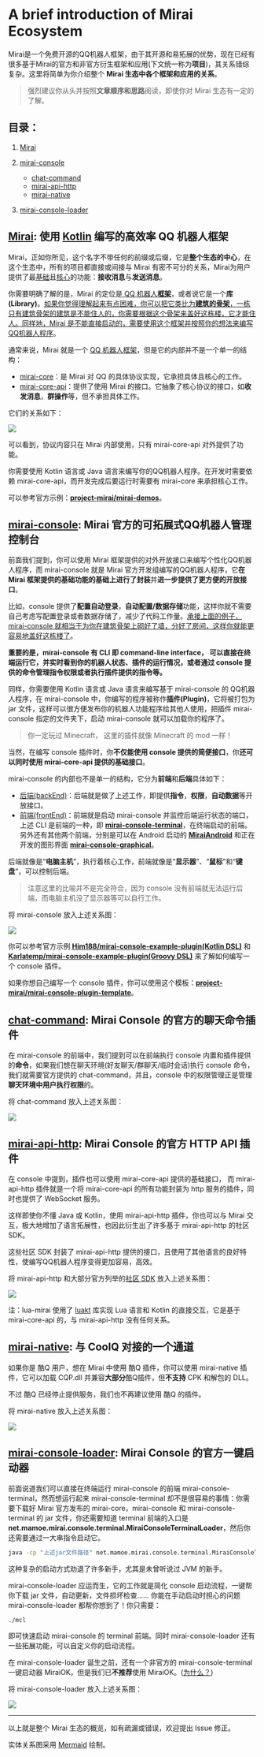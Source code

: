 # A brief introduction of Mirai Ecosystem

Mirai是一个免费开源的QQ机器人框架，由于其开源和易拓展的优势，现在已经有很多基于Mirai的官方和非官方衍生框架和应用(下文统一称为**项目**)，其关系错综复杂。这里将简单为你介绍整个 **Mirai 生态中各个框架和应用的关系**。

> 强烈建议你从头并按照**文章顺序和思路**阅读，即使你对 Mirai 生态有一定的了解。

## 目录：

1. [Mirai](#mirai-使用-kotlin-编写的高效率-qq-机器人框架)

2. [mirai-console](#mirai-console-mirai-官方的可拓展式qq机器人管理控制台)

   - [chat-command](#chat-command-mirai-console-的官方的聊天命令插件)
   - [mirai-api-http](#mirai-api-http-mirai-console-的官方-http-api-插件)
   - [mirai-native](#mirai-native-与-coolq-对接的一个通道)

3. [mirai-console-loader](#mirai-console-loader-mirai-console-的官方一键启动器)




## [Mirai](https://github.com/mamoe/mirai): 使用 [Kotlin](https://www.kotlincn.net/) 编写的高效率 QQ 机器人框架

Mirai，正如你所见，这个名字不带任何的前缀或后缀，它是**整个生态的中心**，在这个生态中，所有的项目都直接或间接与 Mirai 有密不可分的关系，Mirai为用户提供了最<u>基础</u>且<u>核心</u>的功能：**接收消息**与**发送消息**。

你需要明确了解的是，Mirai 的定位是<u> QQ 机器人**框架**</u>，或者说它是一个**库(Library)**。<u>如果你觉得理解起来有点困难，你可以把它类比为**建筑的骨架**，一栋只有建筑骨架的建筑是不能住人的，你需要根据这个骨架来盖好这栋楼，它才能住人。同样地，Mirai 是不能直接启动的，需要使用这个框架并按照你的想法来编写QQ机器人程序</u>。

通常来说，Mirai 就是一个 <u>QQ 机器人框架</u>，但是它的内部并不是一个单一的结构：

- [mirai-core](https://github.com/mamoe/mirai/tree/dev/mirai-core)：是 Mirai 对 QQ 的具体协议实现，它承担具体且核心的工作。
- [mirai-core-api](https://github.com/mamoe/mirai/tree/dev/mirai-core-api)：提供了使用 Mirai 的接口。它抽象了核心协议的接口，如**收发消息**，**群操作**等，但不承担具体工作。

它们的关系如下：

[![](https://mermaid.ink/img/eyJjb2RlIjoiZmxvd2NoYXJ0IExSXG4gICAgY2xhc3NEZWYgY29yZWhpZ2hsaWdodCBmaWxsOiNmOTYsc3Ryb2tlOiMzMzMsc3Ryb2tlLXdpZHRoOjNweDtcbiAgICBzdWJncmFwaCBtaXJhaSBbXCJNaXJhaSDmoYbmnrZcIl1cbiAgICAgICAgbWlyYWljb3JlYXBpKG1pcmFpLWNvcmUtYXBpKTo6OmNvcmVoaWdobGlnaHRcbiAgICAgICAgbWlyYWljb3JlcXFhbmRyb2lkKFwibWlyYWktY29yZTxici8-KFFRQW5kcm9pZCDljY_orq4pXCIpXG4gICAgICAgIG1pcmFpY29yZXFxYW5kcm9pZCAtLT4gfOaPkOS-m-WNj-iurnxtaXJhaWNvcmVhcGlcbiAgICBlbmRcbiAgICBtaXJhaWludGVyZmFjZShcIuS9oOe8luWGmeeahDxici8-5py65Zmo5Lq656iL5bqPXCIpXG4gICAgbWlyYWljb3JlYXBpIC0tPiB85o-Q5L6b5Z-656GA5Yqf6IO9fG1pcmFpaW50ZXJmYWNlIiwibWVybWFpZCI6eyJ0aGVtZSI6ImRlZmF1bHQifSwidXBkYXRlRWRpdG9yIjpmYWxzZX0)](https://mermaid-js.github.io/mermaid-live-editor/#/edit/eyJjb2RlIjoiZmxvd2NoYXJ0IExSXG4gICAgY2xhc3NEZWYgY29yZWhpZ2hsaWdodCBmaWxsOiNmOTYsc3Ryb2tlOiMzMzMsc3Ryb2tlLXdpZHRoOjNweDtcbiAgICBzdWJncmFwaCBtaXJhaSBbXCJNaXJhaSDmoYbmnrZcIl1cbiAgICAgICAgbWlyYWljb3JlYXBpKG1pcmFpLWNvcmUtYXBpKTo6OmNvcmVoaWdobGlnaHRcbiAgICAgICAgbWlyYWljb3JlcXFhbmRyb2lkKFwibWlyYWktY29yZTxici8-KFFRQW5kcm9pZCDljY_orq4pXCIpXG4gICAgICAgIG1pcmFpY29yZXFxYW5kcm9pZCAtLT4gfOaPkOS-m-WNj-iurnxtaXJhaWNvcmVhcGlcbiAgICBlbmRcbiAgICBtaXJhaWludGVyZmFjZShcIuS9oOe8luWGmeeahDxici8-5py65Zmo5Lq656iL5bqPXCIpXG4gICAgbWlyYWljb3JlYXBpIC0tPiB85o-Q5L6b5Z-656GA5Yqf6IO9fG1pcmFpaW50ZXJmYWNlIiwibWVybWFpZCI6eyJ0aGVtZSI6ImRlZmF1bHQifSwidXBkYXRlRWRpdG9yIjpmYWxzZX0)

可以看到，协议内容只在 Mirai 内部使用，只有 mirai-core-api 对外提供了功能。

你需要使用 Kotlin 语言或 Java 语言来编写你的QQ机器人程序。在开发时需要依赖 mirai-core-api，而开发完成后要运行时需要有 mirai-core 来承担核心工作。

可以参考官方示例：**[project-mirai/mirai-demos](https://github.com/project-mirai/mirai-demos)**。

## [mirai-console](https://github.com/mamoe/mirai-console): Mirai 官方的可拓展式QQ机器人管理控制台

前面我们提到，你可以使用 Mirai 框架提供的对外开放接口来编写个性化QQ机器人程序，而 mirai-console 就是 Mirai 官方开发组编写的QQ机器人程序，它**在 Mirai 框架提供的基础功能的基础上进行了封装**并**进一步提供了更方便的开放接口**。

比如，console 提供了**配置自动登录**，**自动配置/数据存储**功能，这样你就不需要自己考虑写配置登录或者数据存储了，减少了代码工作量。<u>承接上面的例子，mirai-console 就相当于为你在建筑骨架上砌好了墙，分好了房间，这样你就能更容易地盖好这栋楼了</u>。

**重要的是，mirai-console 有 CLI 即 command-line interface， 可以直接在终端运行它，并实时看到你的机器人状态、插件的运行情况，或者通过 console 提供的命令管理指令权限或者执行插件提供的指令等。**

同样，你需要使用 Kotlin 语言或 Java 语言来编写基于 mirai-console 的 QQ机器人程序，在 mirai-console 中，你编写的程序被称作**插件(Plugin)**，它将被打包为 jar 文件，这样可以很方便发布你的机器人功能程序给其他人使用，把插件 mirai-console 指定的文件夹下，启动 mirai-console 就可以加载你的程序了。

> 你一定玩过 Minecraft， 这里的插件就像 Minecraft 的 mod 一样！

当然，在编写 console 插件时，你**不仅能使用 console 提供的简便接口**，你**还可以同时使用 mirai-core-api 提供的基础接口**。

mirai-console 的内部也不是单一的结构，它分为**前端**和**后端**具体如下：

- [后端(backEnd)](https://github.com/mamoe/mirai-console/tree/master/backend)：后端就是做了上述工作，即提供**指令**，**权限**，**自动数据**等开放接口。
- [前端(frontEnd)](https://github.com/mamoe/mirai-console/tree/master/frontend)：前端就是启动 mirai-console 并监控后端运行状态的端口，上述 CLI 是前端的一种，即 [**mirai-console-terminal**](https://github.com/mamoe/mirai-console/tree/master/frontend/mirai-console-terminal)，在终端启动的前端。另外还有其他两个前端，分别是可以在 Android 启动的 **[MiraiAndroid](https://github.com/mzdluo123/MiraiAndroid)** 和正在开发的图形界面 [**mirai-console-graphical**](https://github.com/mamoe/mirai-console/tree/master/frontend/mirai-console-graphical)。

后端就像是“**电脑主机**”，执行着核心工作，前端就像是“**显示器**”、“**鼠标**”和“**键盘**”，可以控制后端。

> 注意这里的比喻并不是完全符合，因为 console 没有前端就无法运行后端，而电脑主机没了显示器等可以自行工作。

将 mirai-console 放入上述关系图：

[![](https://mermaid.ink/img/eyJjb2RlIjoiZmxvd2NoYXJ0IExSXG4gICAgY2xhc3NEZWYgY29yZWhpZ2hsaWdodCBmaWxsOiNmOTYsc3Ryb2tlOiMzMzMsc3Ryb2tlLXdpZHRoOjNweDtcbiAgICBjbGFzc0RlZiBoaWdobGlnaHQgZmlsbDojZjg4LHN0cm9rZTojMzMzLHN0cm9rZS13aWR0aDozcHhcbiAgICBzdWJncmFwaCBtaXJhaSBbXCJNaXJhaSDmoYbmnrZcIl1cbiAgICAgICAgbWlyYWljb3JlYXBpKG1pcmFpLWNvcmUtYXBpKTo6OmNvcmVoaWdobGlnaHRcbiAgICAgICAgbWlyYWljb3JlcXFhbmRyb2lkKFwibWlyYWktY29yZTxici8-KFFRQW5kcm9pZCDljY_orq4pXCIpXG4gICAgICAgIG1pcmFpY29yZXFxYW5kcm9pZCAtLT4gfOaPkOS-m-WNj-iurnxtaXJhaWNvcmVhcGlcbiAgICBlbmRcbiAgICBtaXJhaWludGVyZmFjZShcIuS9oOe8luWGmeeahDxici8-5py65Zmo5Lq656iL5bqPXCIpXG4gICAgbWlyYWljb3JlYXBpIC0tPiB85o-Q5L6b5Z-656GA5Yqf6IO9fG1pcmFpaW50ZXJmYWNlXG4gICAgbWlyYWljb3JlYXBpIC0tPiB85bCB6KOF5Z-656GA5Yqf6IO9fG1pcmFpY29uc29sZWJhY2tlbmRcbiAgICBzdWJncmFwaCBtaXJhaWNvbnNvbGUgW1wiTWlyYWkgQ29uc29sZVwiXVxuICAgICAgICBtaXJhaWNvbnNvbGViYWNrZW5kKFwiQmFja0VuZFwiKTo6OmhpZ2hsaWdodFxuICAgICAgICBtaXJhaWNvbnNvbGVmcm9udGVuZC10ZXJtaW5hbChcIkZyb250RW5kOiB0ZXJtaW5hbFwiKVxuICAgICAgICBtaXJhaWNvbnNvbGVmcm9udGVuZC1ncmFwaGljYWwoXCJGcm9udEVuZDogZ3JhcGhpY2FsPGJyLz4o5byA5Y-R5LitKVwiKVxuICAgICAgICBtaXJhaWNvbnNvbGVmcm9udGVuZC1hbmRyb2lkKFwiRnJvbnRFbmQ6IEFuZHJvaWRcIilcbiAgICAgICAgbWlyYWljb25zb2xlYmFja2VuZCAtLT4gbWlyYWljb25zb2xlZnJvbnRlbmQtdGVybWluYWxcbiAgICAgICAgbWlyYWljb25zb2xlYmFja2VuZCAtLT4gbWlyYWljb25zb2xlZnJvbnRlbmQtZ3JhcGhpY2FsXG4gICAgICAgIG1pcmFpY29uc29sZWJhY2tlbmQgLS0-IG1pcmFpY29uc29sZWZyb250ZW5kLWFuZHJvaWRcbiAgICBlbmRcbiAgICBzdWJncmFwaCBjb25zb2xlcGx1Z2lucyBbXCJNaXJhaSBDb25zb2xlIOaPkuS7tlwiXVxuICAgICAgICB5b3VybWlyYWlwbHVnaW4oXCLkvaDnvJblhpnnmoQgQ29uc29sZSDmj5Lku7ZcIilcbiAgICBlbmRcbiAgICB5b3VybWlyYWlwbHVnaW4gLS0-IG1pcmFpY29uc29sZWJhY2tlbmQiLCJtZXJtYWlkIjp7InRoZW1lIjoiZGVmYXVsdCJ9LCJ1cGRhdGVFZGl0b3IiOmZhbHNlfQ)](https://mermaid-js.github.io/mermaid-live-editor/#/edit/eyJjb2RlIjoiZmxvd2NoYXJ0IExSXG4gICAgY2xhc3NEZWYgY29yZWhpZ2hsaWdodCBmaWxsOiNmOTYsc3Ryb2tlOiMzMzMsc3Ryb2tlLXdpZHRoOjNweDtcbiAgICBjbGFzc0RlZiBoaWdobGlnaHQgZmlsbDojZjg4LHN0cm9rZTojMzMzLHN0cm9rZS13aWR0aDozcHhcbiAgICBzdWJncmFwaCBtaXJhaSBbXCJNaXJhaSDmoYbmnrZcIl1cbiAgICAgICAgbWlyYWljb3JlYXBpKG1pcmFpLWNvcmUtYXBpKTo6OmNvcmVoaWdobGlnaHRcbiAgICAgICAgbWlyYWljb3JlcXFhbmRyb2lkKFwibWlyYWktY29yZTxici8-KFFRQW5kcm9pZCDljY_orq4pXCIpXG4gICAgICAgIG1pcmFpY29yZXFxYW5kcm9pZCAtLT4gfOaPkOS-m-WNj-iurnxtaXJhaWNvcmVhcGlcbiAgICBlbmRcbiAgICBtaXJhaWludGVyZmFjZShcIuS9oOe8luWGmeeahDxici8-5py65Zmo5Lq656iL5bqPXCIpXG4gICAgbWlyYWljb3JlYXBpIC0tPiB85o-Q5L6b5Z-656GA5Yqf6IO9fG1pcmFpaW50ZXJmYWNlXG4gICAgbWlyYWljb3JlYXBpIC0tPiB85bCB6KOF5Z-656GA5Yqf6IO9fG1pcmFpY29uc29sZWJhY2tlbmRcbiAgICBzdWJncmFwaCBtaXJhaWNvbnNvbGUgW1wiTWlyYWkgQ29uc29sZVwiXVxuICAgICAgICBtaXJhaWNvbnNvbGViYWNrZW5kKFwiQmFja0VuZFwiKTo6OmhpZ2hsaWdodFxuICAgICAgICBtaXJhaWNvbnNvbGVmcm9udGVuZC10ZXJtaW5hbChcIkZyb250RW5kOiB0ZXJtaW5hbFwiKVxuICAgICAgICBtaXJhaWNvbnNvbGVmcm9udGVuZC1ncmFwaGljYWwoXCJGcm9udEVuZDogZ3JhcGhpY2FsPGJyLz4o5byA5Y-R5LitKVwiKVxuICAgICAgICBtaXJhaWNvbnNvbGVmcm9udGVuZC1hbmRyb2lkKFwiRnJvbnRFbmQ6IEFuZHJvaWRcIilcbiAgICAgICAgbWlyYWljb25zb2xlYmFja2VuZCAtLT4gbWlyYWljb25zb2xlZnJvbnRlbmQtdGVybWluYWxcbiAgICAgICAgbWlyYWljb25zb2xlYmFja2VuZCAtLT4gbWlyYWljb25zb2xlZnJvbnRlbmQtZ3JhcGhpY2FsXG4gICAgICAgIG1pcmFpY29uc29sZWJhY2tlbmQgLS0-IG1pcmFpY29uc29sZWZyb250ZW5kLWFuZHJvaWRcbiAgICBlbmRcbiAgICBzdWJncmFwaCBjb25zb2xlcGx1Z2lucyBbXCJNaXJhaSBDb25zb2xlIOaPkuS7tlwiXVxuICAgICAgICB5b3VybWlyYWlwbHVnaW4oXCLkvaDnvJblhpnnmoQgQ29uc29sZSDmj5Lku7ZcIilcbiAgICBlbmRcbiAgICB5b3VybWlyYWlwbHVnaW4gLS0-IG1pcmFpY29uc29sZWJhY2tlbmQiLCJtZXJtYWlkIjp7InRoZW1lIjoiZGVmYXVsdCJ9LCJ1cGRhdGVFZGl0b3IiOmZhbHNlfQ)

你可以参考官方示例 [**Him188/mirai-console-example-plugin(Kotlin DSL)**](https://github.com/Him188/mirai-console-example-plugin) 和 **[Karlatemp/mirai-console-example-plugin(Groovy DSL)](https://github.com/Karlatemp/mirai-console-example-plugin)** 来了解如何编写一个 console 插件。

如果你想自己编写一个 console 插件，你可以使用这个模板：**[project-mirai/mirai-console-plugin-template](https://github.com/project-mirai/mirai-console-plugin-template)**。

## [chat-command](https://github.com/project-mirai/chat-command): Mirai Console 的官方的聊天命令插件

在 mirai-console 的前端中，我们提到可以在前端执行 console 内置和插件提供的**命令**，如果我们想在聊天环境(好友聊天/群聊天/临时会话)执行 console 命令，我们就需要官方提供的 chat-command，并且，console 中的权限管理正是管理**聊天环境中用户执行权限**的。

将 chat-command 放入上述关系图：

[![](https://mermaid.ink/img/eyJjb2RlIjoiZmxvd2NoYXJ0IExSXG4gICAgY2xhc3NEZWYgY29yZWhpZ2hsaWdodCBmaWxsOiNmOTYsc3Ryb2tlOiMzMzMsc3Ryb2tlLXdpZHRoOjNweDtcbiAgICBjbGFzc0RlZiBoaWdobGlnaHQgZmlsbDojZjg4LHN0cm9rZTojMzMzLHN0cm9rZS13aWR0aDozcHhcbiAgICBzdWJncmFwaCBtaXJhaSBbXCJNaXJhaSDmoYbmnrZcIl1cbiAgICAgICAgbWlyYWljb3JlYXBpKG1pcmFpLWNvcmUtYXBpKTo6OmNvcmVoaWdobGlnaHRcbiAgICAgICAgbWlyYWljb3JlcXFhbmRyb2lkKFwibWlyYWktY29yZTxici8-KFFRQW5kcm9pZCDljY_orq4pXCIpXG4gICAgICAgIG1pcmFpY29yZXFxYW5kcm9pZCAtLT4gfOaPkOS-m-WNj-iurnxtaXJhaWNvcmVhcGlcbiAgICBlbmRcbiAgICBtaXJhaWludGVyZmFjZShcIuS9oOe8luWGmeeahDxici8-5py65Zmo5Lq656iL5bqPXCIpXG4gICAgbWlyYWljb3JlYXBpIC0tPiB85o-Q5L6b5Z-656GA5Yqf6IO9fG1pcmFpaW50ZXJmYWNlXG4gICAgbWlyYWljb3JlYXBpIC0tPiB85bCB6KOF5Z-656GA5Yqf6IO9fG1pcmFpY29uc29sZWJhY2tlbmRcbiAgICBzdWJncmFwaCBtaXJhaWNvbnNvbGUgW1wiTWlyYWkgQ29uc29sZVwiXVxuICAgICAgICBtaXJhaWNvbnNvbGViYWNrZW5kKFwiQmFja0VuZFwiKVxuICAgICAgICBtaXJhaWNvbnNvbGVmcm9udGVuZC10ZXJtaW5hbChcIkZyb250RW5kOiB0ZXJtaW5hbFwiKVxuICAgICAgICBtaXJhaWNvbnNvbGVmcm9udGVuZC1ncmFwaGljYWwoXCJGcm9udEVuZDogZ3JhcGhpY2FsPGJyLz4o5byA5Y-R5LitKVwiKVxuICAgICAgICBtaXJhaWNvbnNvbGVmcm9udGVuZC1hbmRyb2lkKFwiRnJvbnRFbmQ6IEFuZHJvaWRcIilcbiAgICAgICAgbWlyYWljb25zb2xlYmFja2VuZCAtLT4gbWlyYWljb25zb2xlZnJvbnRlbmQtdGVybWluYWxcbiAgICAgICAgbWlyYWljb25zb2xlYmFja2VuZCAtLT4gbWlyYWljb25zb2xlZnJvbnRlbmQtZ3JhcGhpY2FsXG4gICAgICAgIG1pcmFpY29uc29sZWJhY2tlbmQgLS0-IG1pcmFpY29uc29sZWZyb250ZW5kLWFuZHJvaWRcbiAgICBlbmRcbiAgICBzdWJncmFwaCBjb25zb2xlcGx1Z2lucyBbXCJNaXJhaSBDb25zb2xlIOaPkuS7tlwiXVxuICAgICAgICB5b3VybWlyYWlwbHVnaW4oXCLkvaDnvJblhpnnmoQgQ29uc29sZSDmj5Lku7ZcIilcbiAgICAgICAgY2hhdGNvbW1hbmQoXCJjaGF0LWNvbW1hbmQg5o-S5Lu2XCIpOjo6aGlnaGxpZ2h0XG4gICAgZW5kXG4gICAgeW91cm1pcmFpcGx1Z2luIC0tPiBtaXJhaWNvbnNvbGViYWNrZW5kXG4gICAgY2hhdGNvbW1hbmQgLS0-IG1pcmFpY29uc29sZWJhY2tlbmQiLCJtZXJtYWlkIjp7InRoZW1lIjoiZGVmYXVsdCJ9LCJ1cGRhdGVFZGl0b3IiOmZhbHNlfQ)](https://mermaid-js.github.io/mermaid-live-editor/#/edit/eyJjb2RlIjoiZmxvd2NoYXJ0IExSXG4gICAgY2xhc3NEZWYgY29yZWhpZ2hsaWdodCBmaWxsOiNmOTYsc3Ryb2tlOiMzMzMsc3Ryb2tlLXdpZHRoOjNweDtcbiAgICBjbGFzc0RlZiBoaWdobGlnaHQgZmlsbDojZjg4LHN0cm9rZTojMzMzLHN0cm9rZS13aWR0aDozcHhcbiAgICBzdWJncmFwaCBtaXJhaSBbXCJNaXJhaSDmoYbmnrZcIl1cbiAgICAgICAgbWlyYWljb3JlYXBpKG1pcmFpLWNvcmUtYXBpKTo6OmNvcmVoaWdobGlnaHRcbiAgICAgICAgbWlyYWljb3JlcXFhbmRyb2lkKFwibWlyYWktY29yZTxici8-KFFRQW5kcm9pZCDljY_orq4pXCIpXG4gICAgICAgIG1pcmFpY29yZXFxYW5kcm9pZCAtLT4gfOaPkOS-m-WNj-iurnxtaXJhaWNvcmVhcGlcbiAgICBlbmRcbiAgICBtaXJhaWludGVyZmFjZShcIuS9oOe8luWGmeeahDxici8-5py65Zmo5Lq656iL5bqPXCIpXG4gICAgbWlyYWljb3JlYXBpIC0tPiB85o-Q5L6b5Z-656GA5Yqf6IO9fG1pcmFpaW50ZXJmYWNlXG4gICAgbWlyYWljb3JlYXBpIC0tPiB85bCB6KOF5Z-656GA5Yqf6IO9fG1pcmFpY29uc29sZWJhY2tlbmRcbiAgICBzdWJncmFwaCBtaXJhaWNvbnNvbGUgW1wiTWlyYWkgQ29uc29sZVwiXVxuICAgICAgICBtaXJhaWNvbnNvbGViYWNrZW5kKFwiQmFja0VuZFwiKVxuICAgICAgICBtaXJhaWNvbnNvbGVmcm9udGVuZC10ZXJtaW5hbChcIkZyb250RW5kOiB0ZXJtaW5hbFwiKVxuICAgICAgICBtaXJhaWNvbnNvbGVmcm9udGVuZC1ncmFwaGljYWwoXCJGcm9udEVuZDogZ3JhcGhpY2FsPGJyLz4o5byA5Y-R5LitKVwiKVxuICAgICAgICBtaXJhaWNvbnNvbGVmcm9udGVuZC1hbmRyb2lkKFwiRnJvbnRFbmQ6IEFuZHJvaWRcIilcbiAgICAgICAgbWlyYWljb25zb2xlYmFja2VuZCAtLT4gbWlyYWljb25zb2xlZnJvbnRlbmQtdGVybWluYWxcbiAgICAgICAgbWlyYWljb25zb2xlYmFja2VuZCAtLT4gbWlyYWljb25zb2xlZnJvbnRlbmQtZ3JhcGhpY2FsXG4gICAgICAgIG1pcmFpY29uc29sZWJhY2tlbmQgLS0-IG1pcmFpY29uc29sZWZyb250ZW5kLWFuZHJvaWRcbiAgICBlbmRcbiAgICBzdWJncmFwaCBjb25zb2xlcGx1Z2lucyBbXCJNaXJhaSBDb25zb2xlIOaPkuS7tlwiXVxuICAgICAgICB5b3VybWlyYWlwbHVnaW4oXCLkvaDnvJblhpnnmoQgQ29uc29sZSDmj5Lku7ZcIilcbiAgICAgICAgY2hhdGNvbW1hbmQoXCJjaGF0LWNvbW1hbmQg5o-S5Lu2XCIpOjo6aGlnaGxpZ2h0XG4gICAgZW5kXG4gICAgeW91cm1pcmFpcGx1Z2luIC0tPiBtaXJhaWNvbnNvbGViYWNrZW5kXG4gICAgY2hhdGNvbW1hbmQgLS0-IG1pcmFpY29uc29sZWJhY2tlbmQiLCJtZXJtYWlkIjp7InRoZW1lIjoiZGVmYXVsdCJ9LCJ1cGRhdGVFZGl0b3IiOmZhbHNlfQ)

## [mirai-api-http](https://github.com/mamoe/mirai-api-http): Mirai Console 的官方 HTTP API 插件

在 console 中提到，插件也可以使用 mirai-core-api 提供的基础接口， 而 mirai-api-http 插件就是一个将 mirai-core-api 的所有功能封装为 http 服务的插件，同时也提供了 WebSocket 服务。

这样即使你不懂 Java 或 Kotlin，使用 mirai-api-http 插件，你也可以与 Mirai 交互，极大地增加了语言拓展性，也因此衍生出了许多基于 mirai-api-http 的社区 SDK。

这些社区 SDK 封装了 mirai-api-http 提供的接口，且使用了其他语言的良好特性，使编写QQ机器人程序变得更加容易，高效。

将 mirai-api-http 和大部分官方列举的[社区 SDK](https://github.com/mamoe/mirai#%E4%BD%BF%E7%94%A8-mirai-console-%E6%9C%8D%E5%8A%A1%E7%AB%AF%E4%B8%BA-mirai-console-%E5%BC%80%E5%8F%91%E6%8F%92%E4%BB%B6) 放入上述关系图：

[![](https://mermaid.ink/img/eyJjb2RlIjoiZmxvd2NoYXJ0IExSXG4gICAgY2xhc3NEZWYgY29yZWhpZ2hsaWdodCBmaWxsOiNmOTYsc3Ryb2tlOiMzMzMsc3Ryb2tlLXdpZHRoOjNweDtcbiAgICBjbGFzc0RlZiBoaWdobGlnaHQgZmlsbDojZjg4LHN0cm9rZTojMzMzLHN0cm9rZS13aWR0aDozcHhcbiAgICBzdWJncmFwaCBtaXJhaSBbXCJNaXJhaSDmoYbmnrZcIl1cbiAgICAgICAgbWlyYWljb3JlYXBpKG1pcmFpLWNvcmUtYXBpKTo6OmNvcmVoaWdobGlnaHRcbiAgICAgICAgbWlyYWljb3JlcXFhbmRyb2lkKFwibWlyYWktY29yZTxici8-KFFRQW5kcm9pZCDljY_orq4pXCIpXG4gICAgICAgIG1pcmFpY29yZXFxYW5kcm9pZCAtLT4gfOaPkOS-m-WNj-iurnxtaXJhaWNvcmVhcGlcbiAgICBlbmRcbiAgICBtaXJhaWludGVyZmFjZShcIuS9oOe8luWGmeeahDxici8-5py65Zmo5Lq656iL5bqPXCIpXG4gICAgbWlyYWljb3JlYXBpIC0tPiB85o-Q5L6b5Z-656GA5Yqf6IO9fG1pcmFpaW50ZXJmYWNlXG4gICAgbWlyYWljb3JlYXBpIC0tPiB85bCB6KOF5Z-656GA5Yqf6IO9fG1pcmFpY29uc29sZWJhY2tlbmRcbiAgICBzdWJncmFwaCBtaXJhaWNvbnNvbGUgW1wiTWlyYWkgQ29uc29sZVwiXVxuICAgICAgICBtaXJhaWNvbnNvbGViYWNrZW5kKFwiQmFja0VuZFwiKVxuICAgICAgICBtaXJhaWNvbnNvbGVmcm9udGVuZC10ZXJtaW5hbChcIkZyb250RW5kOiB0ZXJtaW5hbFwiKVxuICAgICAgICBtaXJhaWNvbnNvbGVmcm9udGVuZC1ncmFwaGljYWwoXCJGcm9udEVuZDogZ3JhcGhpY2FsPGJyLz4o5byA5Y-R5LitKVwiKVxuICAgICAgICBtaXJhaWNvbnNvbGVmcm9udGVuZC1hbmRyb2lkKFwiRnJvbnRFbmQ6IEFuZHJvaWRcIilcbiAgICAgICAgbWlyYWljb25zb2xlYmFja2VuZCAtLT4gbWlyYWljb25zb2xlZnJvbnRlbmQtdGVybWluYWxcbiAgICAgICAgbWlyYWljb25zb2xlYmFja2VuZCAtLT4gbWlyYWljb25zb2xlZnJvbnRlbmQtZ3JhcGhpY2FsXG4gICAgICAgIG1pcmFpY29uc29sZWJhY2tlbmQgLS0-IG1pcmFpY29uc29sZWZyb250ZW5kLWFuZHJvaWRcbiAgICBlbmRcbiAgICBzdWJncmFwaCBjb25zb2xlcGx1Z2lucyBbXCJNaXJhaSBDb25zb2xlIOaPkuS7tlwiXVxuICAgICAgICB5b3VybWlyYWlwbHVnaW4oXCLkvaDnvJblhpnnmoQgQ29uc29sZSDmj5Lku7ZcIikgLS0-IG1pcmFpY29uc29sZWJhY2tlbmRcbiAgICAgICAgY2hhdGNvbW1hbmQoXCJjaGF0LWNvbW1hbmQg5o-S5Lu2XCIpIC0tPiBtaXJhaWNvbnNvbGViYWNrZW5kXG4gICAgICAgIG1pcmFpYXBpaHR0cChcIm1pcmFpLWFwaS1odHRwIOaPkuS7tlwiKTo6OmhpZ2hsaWdodCAgLS0-IG1pcmFpY29uc29sZWJhY2tlbmRcbiAgICBlbmRcbiAgICBzdWJncmFwaCBjb21tdW5pdHlzZGsgW1wi56S-5Yy6IFNES1wiXVxuICAgICAgICBsdWEoXCJMdWE6IGx1YS1taXJhaVwiKTo6OmhpZ2hsaWdodCAtLT4gbWlyYWljb3JlYXBpXG4gICAgICAgIGRvdG5ldChcIi5OZXQvYyM6IEh5cGVyYWlcIik6OjpoaWdobGlnaHQgLS0-IG1pcmFpYXBpaHR0cFxuICAgICAgICBlKFwi5piT6K-t6KiAOiBlLW1pcmFpXCIpOjo6aGlnaGxpZ2h0IC0tPiBtaXJhaWFwaWh0dHBcbiAgICAgICAgdHlwZXNjcmlwdChcIlR5cGVTY3JpcHQ6IG1pcmFpLXRzXCIpOjo6aGlnaGxpZ2h0IC0tPiBtaXJhaWFwaWh0dHBcbiAgICAgICAgcnVzdChcIlJ1c3Q6IG1pcmFpLXJ1c3RcIik6OjpoaWdobGlnaHQgLS0-IG1pcmFpYXBpaHR0cFxuICAgICAgICBjc2hhcnAoXCJDIzogbWlyYWktQ1NoYXJwXCIpOjo6aGlnaGxpZ2h0IC0tPiBtaXJhaWFwaWh0dHBcbiAgICAgICAgY3BwKFwiQysrOiBtaXJhaS1jcHAvbWlyYWlwcFwiKTo6OmhpZ2hsaWdodCAtLT4gbWlyYWlhcGlodHRwXG4gICAgICAgIHJoaW5vanMoXCJSaGlub0pTOiBtaXJhaS1yaGlub2pzLXNka1wiKTo6OmhpZ2hsaWdodCAtLT4gbWlyYWlhcGlodHRwXG4gICAgICAgIGdvKFwiR29sYW5nOiBnb21pcmFpXCIpOjo6aGlnaGxpZ2h0IC0tPiBtaXJhaWFwaWh0dHBcbiAgICAgICAgbm9kZWpzKFwiTm9kZUpTOiBub2RlanMtbWlyYWlcIik6OjpoaWdobGlnaHQgLS0-IG1pcmFpYXBpaHR0cFxuICAgICAgICBncmFpYShcIlB5dGhvbjogR3JhaWFGcmFtZXdvcmtcIik6OjpoaWdobGlnaHQgLS0-IG1pcmFpYXBpaHR0cFxuICAgIGVuZCIsIm1lcm1haWQiOnsidGhlbWUiOiJkZWZhdWx0In0sInVwZGF0ZUVkaXRvciI6ZmFsc2V9)](https://mermaid-js.github.io/mermaid-live-editor/#/edit/eyJjb2RlIjoiZmxvd2NoYXJ0IExSXG4gICAgY2xhc3NEZWYgY29yZWhpZ2hsaWdodCBmaWxsOiNmOTYsc3Ryb2tlOiMzMzMsc3Ryb2tlLXdpZHRoOjNweDtcbiAgICBjbGFzc0RlZiBoaWdobGlnaHQgZmlsbDojZjg4LHN0cm9rZTojMzMzLHN0cm9rZS13aWR0aDozcHhcbiAgICBzdWJncmFwaCBtaXJhaSBbXCJNaXJhaSDmoYbmnrZcIl1cbiAgICAgICAgbWlyYWljb3JlYXBpKG1pcmFpLWNvcmUtYXBpKTo6OmNvcmVoaWdobGlnaHRcbiAgICAgICAgbWlyYWljb3JlcXFhbmRyb2lkKFwibWlyYWktY29yZTxici8-KFFRQW5kcm9pZCDljY_orq4pXCIpXG4gICAgICAgIG1pcmFpY29yZXFxYW5kcm9pZCAtLT4gfOaPkOS-m-WNj-iurnxtaXJhaWNvcmVhcGlcbiAgICBlbmRcbiAgICBtaXJhaWludGVyZmFjZShcIuS9oOe8luWGmeeahDxici8-5py65Zmo5Lq656iL5bqPXCIpXG4gICAgbWlyYWljb3JlYXBpIC0tPiB85o-Q5L6b5Z-656GA5Yqf6IO9fG1pcmFpaW50ZXJmYWNlXG4gICAgbWlyYWljb3JlYXBpIC0tPiB85bCB6KOF5Z-656GA5Yqf6IO9fG1pcmFpY29uc29sZWJhY2tlbmRcbiAgICBzdWJncmFwaCBtaXJhaWNvbnNvbGUgW1wiTWlyYWkgQ29uc29sZVwiXVxuICAgICAgICBtaXJhaWNvbnNvbGViYWNrZW5kKFwiQmFja0VuZFwiKVxuICAgICAgICBtaXJhaWNvbnNvbGVmcm9udGVuZC10ZXJtaW5hbChcIkZyb250RW5kOiB0ZXJtaW5hbFwiKVxuICAgICAgICBtaXJhaWNvbnNvbGVmcm9udGVuZC1ncmFwaGljYWwoXCJGcm9udEVuZDogZ3JhcGhpY2FsPGJyLz4o5byA5Y-R5LitKVwiKVxuICAgICAgICBtaXJhaWNvbnNvbGVmcm9udGVuZC1hbmRyb2lkKFwiRnJvbnRFbmQ6IEFuZHJvaWRcIilcbiAgICAgICAgbWlyYWljb25zb2xlYmFja2VuZCAtLT4gbWlyYWljb25zb2xlZnJvbnRlbmQtdGVybWluYWxcbiAgICAgICAgbWlyYWljb25zb2xlYmFja2VuZCAtLT4gbWlyYWljb25zb2xlZnJvbnRlbmQtZ3JhcGhpY2FsXG4gICAgICAgIG1pcmFpY29uc29sZWJhY2tlbmQgLS0-IG1pcmFpY29uc29sZWZyb250ZW5kLWFuZHJvaWRcbiAgICBlbmRcbiAgICBzdWJncmFwaCBjb25zb2xlcGx1Z2lucyBbXCJNaXJhaSBDb25zb2xlIOaPkuS7tlwiXVxuICAgICAgICB5b3VybWlyYWlwbHVnaW4oXCLkvaDnvJblhpnnmoQgQ29uc29sZSDmj5Lku7ZcIikgLS0-IG1pcmFpY29uc29sZWJhY2tlbmRcbiAgICAgICAgY2hhdGNvbW1hbmQoXCJjaGF0LWNvbW1hbmQg5o-S5Lu2XCIpIC0tPiBtaXJhaWNvbnNvbGViYWNrZW5kXG4gICAgICAgIG1pcmFpYXBpaHR0cChcIm1pcmFpLWFwaS1odHRwIOaPkuS7tlwiKTo6OmhpZ2hsaWdodCAgLS0-IG1pcmFpY29uc29sZWJhY2tlbmRcbiAgICBlbmRcbiAgICBzdWJncmFwaCBjb21tdW5pdHlzZGsgW1wi56S-5Yy6IFNES1wiXVxuICAgICAgICBsdWEoXCJMdWE6IGx1YS1taXJhaVwiKTo6OmhpZ2hsaWdodCAtLT4gbWlyYWljb3JlYXBpXG4gICAgICAgIGRvdG5ldChcIi5OZXQvYyM6IEh5cGVyYWlcIik6OjpoaWdobGlnaHQgLS0-IG1pcmFpYXBpaHR0cFxuICAgICAgICBlKFwi5piT6K-t6KiAOiBlLW1pcmFpXCIpOjo6aGlnaGxpZ2h0IC0tPiBtaXJhaWFwaWh0dHBcbiAgICAgICAgdHlwZXNjcmlwdChcIlR5cGVTY3JpcHQ6IG1pcmFpLXRzXCIpOjo6aGlnaGxpZ2h0IC0tPiBtaXJhaWFwaWh0dHBcbiAgICAgICAgcnVzdChcIlJ1c3Q6IG1pcmFpLXJ1c3RcIik6OjpoaWdobGlnaHQgLS0-IG1pcmFpYXBpaHR0cFxuICAgICAgICBjc2hhcnAoXCJDIzogbWlyYWktQ1NoYXJwXCIpOjo6aGlnaGxpZ2h0IC0tPiBtaXJhaWFwaWh0dHBcbiAgICAgICAgY3BwKFwiQysrOiBtaXJhaS1jcHAvbWlyYWlwcFwiKTo6OmhpZ2hsaWdodCAtLT4gbWlyYWlhcGlodHRwXG4gICAgICAgIHJoaW5vanMoXCJSaGlub0pTOiBtaXJhaS1yaGlub2pzLXNka1wiKTo6OmhpZ2hsaWdodCAtLT4gbWlyYWlhcGlodHRwXG4gICAgICAgIGdvKFwiR29sYW5nOiBnb21pcmFpXCIpOjo6aGlnaGxpZ2h0IC0tPiBtaXJhaWFwaWh0dHBcbiAgICAgICAgbm9kZWpzKFwiTm9kZUpTOiBub2RlanMtbWlyYWlcIik6OjpoaWdobGlnaHQgLS0-IG1pcmFpYXBpaHR0cFxuICAgICAgICBncmFpYShcIlB5dGhvbjogR3JhaWFGcmFtZXdvcmtcIik6OjpoaWdobGlnaHQgLS0-IG1pcmFpYXBpaHR0cFxuICAgIGVuZCIsIm1lcm1haWQiOnsidGhlbWUiOiJkZWZhdWx0In0sInVwZGF0ZUVkaXRvciI6ZmFsc2V9)

注：lua-mirai 使用了 [luakt](https://github.com/only52607/luakt) 库实现 Lua 语言和 Kotlin 的直接交互，它是基于 mirai-core-api 的，与 mirai-api-http 没有任何关系。

## [mirai-native](https://github.com/iTXTech/mirai-native): 与 CoolQ 对接的一个通道

如果你是 酷Q 用户，想在 Mirai 中使用 酷Q 插件，你可以使用 mirai-native 插件，它可以加载 CQP.dll 并兼容**大部分**酷Q插件，但**不支持** CPK 和解包的 DLL。

不过 酷Q 已经停止提供服务，我们也不再建议使用 酷Q 的插件。

将 mirai-native 放入上述关系图：

[![](https://mermaid.ink/img/eyJjb2RlIjoiZmxvd2NoYXJ0IExSXG4gICAgY2xhc3NEZWYgY29yZWhpZ2hsaWdodCBmaWxsOiNmOTYsc3Ryb2tlOiMzMzMsc3Ryb2tlLXdpZHRoOjNweDtcbiAgICBjbGFzc0RlZiBoaWdobGlnaHQgZmlsbDojZjg4LHN0cm9rZTojMzMzLHN0cm9rZS13aWR0aDozcHhcbiAgICBzdWJncmFwaCBtaXJhaSBbXCJNaXJhaSDmoYbmnrZcIl1cbiAgICAgICAgbWlyYWljb3JlYXBpKFwibWlyYWktY29yZS1hcGlcIik6Ojpjb3JlaGlnaGxpZ2h0XG4gICAgICAgIG1pcmFpY29yZXFxYW5kcm9pZChcIm1pcmFpLWNvcmU8YnIvPihRUUFuZHJvaWQg5Y2P6K6uKVwiKVxuICAgICAgICBtaXJhaWNvcmVxcWFuZHJvaWQgLS0-IHzmj5DkvpvljY_orq58bWlyYWljb3JlYXBpXG4gICAgZW5kXG4gICAgbWlyYWlpbnRlcmZhY2UoXCLkvaDnvJblhpnnmoQ8YnIvPuacuuWZqOS6uueoi-W6j1wiKVxuICAgIG1pcmFpY29yZWFwaSAtLT4gfOaPkOS-m-WfuuehgOWKn-iDvXxtaXJhaWludGVyZmFjZVxuICAgIG1pcmFpY29yZWFwaSAtLT4gfOWwgeijheWfuuehgOWKn-iDvXxtaXJhaWNvbnNvbGViYWNrZW5kXG4gICAgc3ViZ3JhcGggbWlyYWljb25zb2xlIFtcIk1pcmFpIENvbnNvbGVcIl1cbiAgICAgICAgbWlyYWljb25zb2xlYmFja2VuZChcIkJhY2tFbmRcIilcbiAgICAgICAgbWlyYWljb25zb2xlZnJvbnRlbmQtdGVybWluYWwoXCJGcm9udEVuZDogdGVybWluYWxcIilcbiAgICAgICAgbWlyYWljb25zb2xlZnJvbnRlbmQtZ3JhcGhpY2FsKFwiRnJvbnRFbmQ6IGdyYXBoaWNhbDxici8-KOW8gOWPkeS4rSlcIilcbiAgICAgICAgbWlyYWljb25zb2xlZnJvbnRlbmQtYW5kcm9pZChcIkZyb250RW5kOiBBbmRyb2lkXCIpXG4gICAgICAgIG1pcmFpY29uc29sZWJhY2tlbmQgLS0-IG1pcmFpY29uc29sZWZyb250ZW5kLXRlcm1pbmFsXG4gICAgICAgIG1pcmFpY29uc29sZWJhY2tlbmQgLS0-IG1pcmFpY29uc29sZWZyb250ZW5kLWdyYXBoaWNhbFxuICAgICAgICBtaXJhaWNvbnNvbGViYWNrZW5kIC0tPiBtaXJhaWNvbnNvbGVmcm9udGVuZC1hbmRyb2lkXG4gICAgZW5kXG4gICAgc3ViZ3JhcGggY29uc29sZXBsdWdpbnMgW1wiTWlyYWkgQ29uc29sZSDmj5Lku7ZcIl1cbiAgICAgICAgeW91cm1pcmFpY29uc29sZXBsdWdpbihcIuS9oOe8luWGmeeahCBDb25zb2xlIOaPkuS7tlwiKSAtLT4gbWlyYWljb25zb2xlYmFja2VuZFxuICAgICAgICBtaXJhaWFwaWh0dHAoXCJtaXJhaS1hcGktaHR0cCDmj5Lku7ZcIikgIC0tPiBtaXJhaWNvbnNvbGViYWNrZW5kXG4gICAgICAgIG90aGVyc21pcmFpcGx1Z2luKFwi5YW25LuWIENvbnNvbGUg5o-S5Lu2XCIpIC0tPiBtaXJhaWNvbnNvbGViYWNrZW5kXG4gICAgICAgIG1pcmFpbmF0aXZlKFwibWlyYWktbmF0aXZlIOaPkuS7tlwiKTo6OmhpZ2hsaWdodCAtLT4gbWlyYWljb25zb2xlYmFja2VuZFxuICAgIGVuZFxuICAgIHN1YmdyYXBoIGNvbW11bml0eXNkayBbXCLnpL7ljLogU0RLXCJdXG4gICAgICAgIGx1YShcIkx1YTogbHVhLW1pcmFpXCIpIC0tPiBtaXJhaWNvcmVhcGlcbiAgICAgICAgY29tbXVuaXR5c2RrYmFzZWVkb25taXJhaWFwaWh0dHAoXCLln7rkuo4gbWlyYWktYXBpLWh0dHAg55qE56S-5Yy6IFNES1wiKSAtLT4gbWlyYWlhcGlodHRwXG4gICAgZW5kXG4gICAgY29vbHFwbHVnaW5zKFwi6YW3UeaPkuS7tlwiKTo6OmhpZ2hsaWdodCAtLT4gbWlyYWluYXRpdmUiLCJtZXJtYWlkIjp7InRoZW1lIjoiZGVmYXVsdCJ9LCJ1cGRhdGVFZGl0b3IiOmZhbHNlfQ)](https://mermaid-js.github.io/mermaid-live-editor/#/edit/eyJjb2RlIjoiZmxvd2NoYXJ0IExSXG4gICAgY2xhc3NEZWYgY29yZWhpZ2hsaWdodCBmaWxsOiNmOTYsc3Ryb2tlOiMzMzMsc3Ryb2tlLXdpZHRoOjNweDtcbiAgICBjbGFzc0RlZiBoaWdobGlnaHQgZmlsbDojZjg4LHN0cm9rZTojMzMzLHN0cm9rZS13aWR0aDozcHhcbiAgICBzdWJncmFwaCBtaXJhaSBbXCJNaXJhaSDmoYbmnrZcIl1cbiAgICAgICAgbWlyYWljb3JlYXBpKFwibWlyYWktY29yZS1hcGlcIik6Ojpjb3JlaGlnaGxpZ2h0XG4gICAgICAgIG1pcmFpY29yZXFxYW5kcm9pZChcIm1pcmFpLWNvcmU8YnIvPihRUUFuZHJvaWQg5Y2P6K6uKVwiKVxuICAgICAgICBtaXJhaWNvcmVxcWFuZHJvaWQgLS0-IHzmj5DkvpvljY_orq58bWlyYWljb3JlYXBpXG4gICAgZW5kXG4gICAgbWlyYWlpbnRlcmZhY2UoXCLkvaDnvJblhpnnmoQ8YnIvPuacuuWZqOS6uueoi-W6j1wiKVxuICAgIG1pcmFpY29yZWFwaSAtLT4gfOaPkOS-m-WfuuehgOWKn-iDvXxtaXJhaWludGVyZmFjZVxuICAgIG1pcmFpY29yZWFwaSAtLT4gfOWwgeijheWfuuehgOWKn-iDvXxtaXJhaWNvbnNvbGViYWNrZW5kXG4gICAgc3ViZ3JhcGggbWlyYWljb25zb2xlIFtcIk1pcmFpIENvbnNvbGVcIl1cbiAgICAgICAgbWlyYWljb25zb2xlYmFja2VuZChcIkJhY2tFbmRcIilcbiAgICAgICAgbWlyYWljb25zb2xlZnJvbnRlbmQtdGVybWluYWwoXCJGcm9udEVuZDogdGVybWluYWxcIilcbiAgICAgICAgbWlyYWljb25zb2xlZnJvbnRlbmQtZ3JhcGhpY2FsKFwiRnJvbnRFbmQ6IGdyYXBoaWNhbDxici8-KOW8gOWPkeS4rSlcIilcbiAgICAgICAgbWlyYWljb25zb2xlZnJvbnRlbmQtYW5kcm9pZChcIkZyb250RW5kOiBBbmRyb2lkXCIpXG4gICAgICAgIG1pcmFpY29uc29sZWJhY2tlbmQgLS0-IG1pcmFpY29uc29sZWZyb250ZW5kLXRlcm1pbmFsXG4gICAgICAgIG1pcmFpY29uc29sZWJhY2tlbmQgLS0-IG1pcmFpY29uc29sZWZyb250ZW5kLWdyYXBoaWNhbFxuICAgICAgICBtaXJhaWNvbnNvbGViYWNrZW5kIC0tPiBtaXJhaWNvbnNvbGVmcm9udGVuZC1hbmRyb2lkXG4gICAgZW5kXG4gICAgc3ViZ3JhcGggY29uc29sZXBsdWdpbnMgW1wiTWlyYWkgQ29uc29sZSDmj5Lku7ZcIl1cbiAgICAgICAgeW91cm1pcmFpY29uc29sZXBsdWdpbihcIuS9oOe8luWGmeeahCBDb25zb2xlIOaPkuS7tlwiKSAtLT4gbWlyYWljb25zb2xlYmFja2VuZFxuICAgICAgICBtaXJhaWFwaWh0dHAoXCJtaXJhaS1hcGktaHR0cCDmj5Lku7ZcIikgIC0tPiBtaXJhaWNvbnNvbGViYWNrZW5kXG4gICAgICAgIG90aGVyc21pcmFpcGx1Z2luKFwi5YW25LuWIENvbnNvbGUg5o-S5Lu2XCIpIC0tPiBtaXJhaWNvbnNvbGViYWNrZW5kXG4gICAgICAgIG1pcmFpbmF0aXZlKFwibWlyYWktbmF0aXZlIOaPkuS7tlwiKTo6OmhpZ2hsaWdodCAtLT4gbWlyYWljb25zb2xlYmFja2VuZFxuICAgIGVuZFxuICAgIHN1YmdyYXBoIGNvbW11bml0eXNkayBbXCLnpL7ljLogU0RLXCJdXG4gICAgICAgIGx1YShcIkx1YTogbHVhLW1pcmFpXCIpIC0tPiBtaXJhaWNvcmVhcGlcbiAgICAgICAgY29tbXVuaXR5c2RrYmFzZWVkb25taXJhaWFwaWh0dHAoXCLln7rkuo4gbWlyYWktYXBpLWh0dHAg55qE56S-5Yy6IFNES1wiKSAtLT4gbWlyYWlhcGlodHRwXG4gICAgZW5kXG4gICAgY29vbHFwbHVnaW5zKFwi6YW3UeaPkuS7tlwiKTo6OmhpZ2hsaWdodCAtLT4gbWlyYWluYXRpdmUiLCJtZXJtYWlkIjp7InRoZW1lIjoiZGVmYXVsdCJ9LCJ1cGRhdGVFZGl0b3IiOmZhbHNlfQ)

## [**mirai-console-loader**](https://github.com/iTXTech/mirai-console-loader): Mirai Console 的官方一键启动器

前面说道我们可以直接在终端运行 mirai-console 的前端 mirai-console-terminal，然而想运行起来 mirai-console-terminal 却不是很容易的事情：你需要下载好 Mirai 官方发布的 mirai-core，mirai-console 和 mirai-console-terminal 的 jar 文件，你还需要知道 terminal 前端的入口是 **net.mamoe.mirai.console.terminal.MiraiConsoleTerminalLoader**，然后你还需要通过一大串指令启动它。

```bash
java -cp "上述jar文件路径" net.mamoe.mirai.console.terminal.MiraiConsoleTerminalLoader
```

这种复杂的启动方式劝退了许多新手，尤其是未曾听说过 JVM 的新手。

mirai-console-loader 应运而生，它的工作就是简化 console 启动流程，一键帮你下载 jar 文件，自动更新，文件损坏检查...... 你能在手动启动时担心的问题 mirai-console-loader 都帮你想到了！你只需要：

```bash
./mcl
```

即可快速启动 mirai-console 的 terminal 前端。同时 mirai-console-loader 还有一些拓展功能，可以自定义你的启动流程。

在 mirai-console-loader 诞生之前，还有一个非官方的 mirai-console-terminal 一键启动器 MiraiOK，但是我们已**不推荐**使用 MiraiOK。([为什么？](https://github.com/project-mirai/mirai-api-http/issues/212#issuecomment-743216244))

将 mirai-console-loader 放入上述关系图：

[![](https://mermaid.ink/img/eyJjb2RlIjoiZmxvd2NoYXJ0IExSXG4gICAgY2xhc3NEZWYgY29yZWhpZ2hsaWdodCBmaWxsOiNmOTYsc3Ryb2tlOiMzMzMsc3Ryb2tlLXdpZHRoOjNweDtcbiAgICBjbGFzc0RlZiBoaWdobGlnaHQgZmlsbDojZjg4LHN0cm9rZTojMzMzLHN0cm9rZS13aWR0aDozcHhcbiAgICBzdWJncmFwaCBtaXJhaSBbXCJNaXJhaSDmoYbmnrZcIl1cbiAgICAgICAgbWlyYWljb3JlYXBpKFwibWlyYWktY29yZS1hcGlcIik6Ojpjb3JlaGlnaGxpZ2h0XG4gICAgICAgIG1pcmFpY29yZXFxYW5kcm9pZChcIm1pcmFpLWNvcmU8YnIvPihRUUFuZHJvaWQg5Y2P6K6uKVwiKVxuICAgICAgICBtaXJhaWNvcmVxcWFuZHJvaWQgLS0-IHzmj5DkvpvljY_orq58bWlyYWljb3JlYXBpXG4gICAgZW5kXG4gICAgbWlyYWlpbnRlcmZhY2UoXCLkvaDnvJblhpnnmoQ8YnIvPuacuuWZqOS6uueoi-W6j1wiKVxuICAgIG1pcmFpY29yZWFwaSAtLT4gfOaPkOS-m-WfuuehgOWKn-iDvXxtaXJhaWludGVyZmFjZVxuICAgIG1pcmFpY29yZWFwaSAtLT4gfOWwgeijheWfuuehgOWKn-iDvXxtaXJhaWNvbnNvbGViYWNrZW5kXG4gICAgc3ViZ3JhcGggbWlyYWljb25zb2xlIFtcIk1pcmFpIENvbnNvbGVcIl1cbiAgICAgICAgbWlyYWljb25zb2xlYmFja2VuZChcIkJhY2tFbmRcIilcbiAgICAgICAgbWlyYWljb25zb2xlZnJvbnRlbmQtdGVybWluYWwoXCJGcm9udEVuZDogdGVybWluYWxcIilcbiAgICAgICAgbWlyYWljb25zb2xlZnJvbnRlbmQtZ3JhcGhpY2FsKFwiRnJvbnRFbmQ6IGdyYXBoaWNhbDxici8-KOW8gOWPkeS4rSlcIilcbiAgICAgICAgbWlyYWljb25zb2xlZnJvbnRlbmQtYW5kcm9pZChcIkZyb250RW5kOiBBbmRyb2lkXCIpXG4gICAgICAgIG1pcmFpY29uc29sZWJhY2tlbmQgLS0-IG1pcmFpY29uc29sZWZyb250ZW5kLXRlcm1pbmFsXG4gICAgICAgIG1pcmFpY29uc29sZWJhY2tlbmQgLS0-IG1pcmFpY29uc29sZWZyb250ZW5kLWdyYXBoaWNhbFxuICAgICAgICBtaXJhaWNvbnNvbGViYWNrZW5kIC0tPiBtaXJhaWNvbnNvbGVmcm9udGVuZC1hbmRyb2lkXG4gICAgZW5kXG4gICAgc3ViZ3JhcGggY29uc29sZXBsdWdpbnMgW1wiTWlyYWkgQ29uc29sZSDmj5Lku7ZcIl1cbiAgICAgICAgeW91cm1pcmFpY29uc29sZXBsdWdpbihcIuS9oOe8luWGmeeahCBDb25zb2xlIOaPkuS7tlwiKSAtLT4gbWlyYWljb25zb2xlYmFja2VuZFxuICAgICAgICBtaXJhaWFwaWh0dHAoXCJtaXJhaS1hcGktaHR0cCDmj5Lku7ZcIikgIC0tPiBtaXJhaWNvbnNvbGViYWNrZW5kXG4gICAgICAgIG90aGVyc21pcmFpcGx1Z2luKFwi5YW25LuWIENvbnNvbGUg5o-S5Lu2XCIpIC0tPiBtaXJhaWNvbnNvbGViYWNrZW5kXG4gICAgICAgIG1pcmFpbmF0aXZlKFwibWlyYWktbmF0aXZlIOaPkuS7tlwiKSAtLT4gbWlyYWljb25zb2xlYmFja2VuZFxuICAgIGVuZFxuICAgIHN1YmdyYXBoIGNvbW11bml0eXNkayBbXCLnpL7ljLogU0RLXCJdXG4gICAgICAgIGx1YShcIkx1YTogbHVhLW1pcmFpXCIpIC0tPiBtaXJhaWNvcmVhcGlcbiAgICAgICAgY29tbXVuaXR5c2RrYmFzZWVkb25taXJhaWFwaWh0dHAoXCLln7rkuo4gbWlyYWktYXBpLWh0dHAg55qE56S-5Yy6IFNES1wiKSAtLT4gbWlyYWlhcGlodHRwXG4gICAgZW5kXG4gICAgY29vbHFwbHVnaW5zKFwi6YW3UeaPkuS7tlwiKSAtLT4gbWlyYWluYXRpdmVcbiAgICBtaXJhaWNvbnNvbGVsb2FkZXIoXCJtaXJhaS1jb25zb2xlLWxvYWRlclwiKTo6OmhpZ2hsaWdodCAtLS0-IHzlkK_liqh8bWlyYWljb25zb2xlZnJvbnRlbmQtdGVybWluYWxcbiAgICBtaXJhaW9rKFwiTWlyYWlPS1wiKTo6OmhpZ2hsaWdodCAtLS0-IHxcIuWQr-WKqCjkuI3mjqjojZApXCJ8bWlyYWljb25zb2xlZnJvbnRlbmQtdGVybWluYWwiLCJtZXJtYWlkIjp7InRoZW1lIjoiZGVmYXVsdCJ9LCJ1cGRhdGVFZGl0b3IiOmZhbHNlfQ)](https://mermaid-js.github.io/mermaid-live-editor/#/edit/eyJjb2RlIjoiZmxvd2NoYXJ0IExSXG4gICAgY2xhc3NEZWYgY29yZWhpZ2hsaWdodCBmaWxsOiNmOTYsc3Ryb2tlOiMzMzMsc3Ryb2tlLXdpZHRoOjNweDtcbiAgICBjbGFzc0RlZiBoaWdobGlnaHQgZmlsbDojZjg4LHN0cm9rZTojMzMzLHN0cm9rZS13aWR0aDozcHhcbiAgICBzdWJncmFwaCBtaXJhaSBbXCJNaXJhaSDmoYbmnrZcIl1cbiAgICAgICAgbWlyYWljb3JlYXBpKFwibWlyYWktY29yZS1hcGlcIik6Ojpjb3JlaGlnaGxpZ2h0XG4gICAgICAgIG1pcmFpY29yZXFxYW5kcm9pZChcIm1pcmFpLWNvcmU8YnIvPihRUUFuZHJvaWQg5Y2P6K6uKVwiKVxuICAgICAgICBtaXJhaWNvcmVxcWFuZHJvaWQgLS0-IHzmj5DkvpvljY_orq58bWlyYWljb3JlYXBpXG4gICAgZW5kXG4gICAgbWlyYWlpbnRlcmZhY2UoXCLkvaDnvJblhpnnmoQ8YnIvPuacuuWZqOS6uueoi-W6j1wiKVxuICAgIG1pcmFpY29yZWFwaSAtLT4gfOaPkOS-m-WfuuehgOWKn-iDvXxtaXJhaWludGVyZmFjZVxuICAgIG1pcmFpY29yZWFwaSAtLT4gfOWwgeijheWfuuehgOWKn-iDvXxtaXJhaWNvbnNvbGViYWNrZW5kXG4gICAgc3ViZ3JhcGggbWlyYWljb25zb2xlIFtcIk1pcmFpIENvbnNvbGVcIl1cbiAgICAgICAgbWlyYWljb25zb2xlYmFja2VuZChcIkJhY2tFbmRcIilcbiAgICAgICAgbWlyYWljb25zb2xlZnJvbnRlbmQtdGVybWluYWwoXCJGcm9udEVuZDogdGVybWluYWxcIilcbiAgICAgICAgbWlyYWljb25zb2xlZnJvbnRlbmQtZ3JhcGhpY2FsKFwiRnJvbnRFbmQ6IGdyYXBoaWNhbDxici8-KOW8gOWPkeS4rSlcIilcbiAgICAgICAgbWlyYWljb25zb2xlZnJvbnRlbmQtYW5kcm9pZChcIkZyb250RW5kOiBBbmRyb2lkXCIpXG4gICAgICAgIG1pcmFpY29uc29sZWJhY2tlbmQgLS0-IG1pcmFpY29uc29sZWZyb250ZW5kLXRlcm1pbmFsXG4gICAgICAgIG1pcmFpY29uc29sZWJhY2tlbmQgLS0-IG1pcmFpY29uc29sZWZyb250ZW5kLWdyYXBoaWNhbFxuICAgICAgICBtaXJhaWNvbnNvbGViYWNrZW5kIC0tPiBtaXJhaWNvbnNvbGVmcm9udGVuZC1hbmRyb2lkXG4gICAgZW5kXG4gICAgc3ViZ3JhcGggY29uc29sZXBsdWdpbnMgW1wiTWlyYWkgQ29uc29sZSDmj5Lku7ZcIl1cbiAgICAgICAgeW91cm1pcmFpY29uc29sZXBsdWdpbihcIuS9oOe8luWGmeeahCBDb25zb2xlIOaPkuS7tlwiKSAtLT4gbWlyYWljb25zb2xlYmFja2VuZFxuICAgICAgICBtaXJhaWFwaWh0dHAoXCJtaXJhaS1hcGktaHR0cCDmj5Lku7ZcIikgIC0tPiBtaXJhaWNvbnNvbGViYWNrZW5kXG4gICAgICAgIG90aGVyc21pcmFpcGx1Z2luKFwi5YW25LuWIENvbnNvbGUg5o-S5Lu2XCIpIC0tPiBtaXJhaWNvbnNvbGViYWNrZW5kXG4gICAgICAgIG1pcmFpbmF0aXZlKFwibWlyYWktbmF0aXZlIOaPkuS7tlwiKSAtLT4gbWlyYWljb25zb2xlYmFja2VuZFxuICAgIGVuZFxuICAgIHN1YmdyYXBoIGNvbW11bml0eXNkayBbXCLnpL7ljLogU0RLXCJdXG4gICAgICAgIGx1YShcIkx1YTogbHVhLW1pcmFpXCIpIC0tPiBtaXJhaWNvcmVhcGlcbiAgICAgICAgY29tbXVuaXR5c2RrYmFzZWVkb25taXJhaWFwaWh0dHAoXCLln7rkuo4gbWlyYWktYXBpLWh0dHAg55qE56S-5Yy6IFNES1wiKSAtLT4gbWlyYWlhcGlodHRwXG4gICAgZW5kXG4gICAgY29vbHFwbHVnaW5zKFwi6YW3UeaPkuS7tlwiKSAtLT4gbWlyYWluYXRpdmVcbiAgICBtaXJhaWNvbnNvbGVsb2FkZXIoXCJtaXJhaS1jb25zb2xlLWxvYWRlclwiKTo6OmhpZ2hsaWdodCAtLS0-IHzlkK_liqh8bWlyYWljb25zb2xlZnJvbnRlbmQtdGVybWluYWxcbiAgICBtaXJhaW9rKFwiTWlyYWlPS1wiKTo6OmhpZ2hsaWdodCAtLS0-IHxcIuWQr-WKqCjkuI3mjqjojZApXCJ8bWlyYWljb25zb2xlZnJvbnRlbmQtdGVybWluYWwiLCJtZXJtYWlkIjp7InRoZW1lIjoiZGVmYXVsdCJ9LCJ1cGRhdGVFZGl0b3IiOmZhbHNlfQ)

------

以上就是整个 Mirai 生态的概览，如有疏漏或错误，欢迎提出 Issue 修正。

实体关系图采用 [Mermaid](https://github.com/mermaid-js/mermaid) 绘制。
